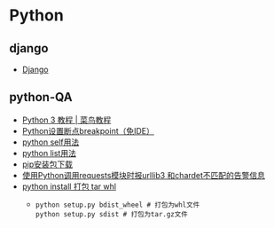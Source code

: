 # Python

## django
- [Django](Django.md)

## python-QA
- [Python 3 教程 | 菜鸟教程](https://www.runoob.com/python3/python3-tutorial.html)
- [Python设置断点breakpoint（免IDE）](https://blog.csdn.net/leviopku/article/details/123920672)
- [python self用法](http://c.biancheng.net/view/2266.html)
- [python list用法](https://www.runoob.com/python3/python3-list.html)
- [pip安装包下载](https://pypi.org/)
- [使用Python调用requests模块时报urllib3 和chardet不匹配的告警信息](https://huaweicloud.csdn.net/6380698edacf622b8df8725e.html?spm=1001.2101.3001.6650.2&utm_medium=distribute.pc_relevant.none-task-blog-2%7Edefault%7ECTRLIST%7Eactivity-2-121849026-blog-115001428.pc_relevant_recovery_v2&depth_1-utm_source=distribute.pc_relevant.none-task-blog-2%7Edefault%7ECTRLIST%7Eactivity-2-121849026-blog-115001428.pc_relevant_recovery_v2)
- [python install 打包 tar whl](https://blog.csdn.net/xuezhangjun0121/article/details/128907404)
  - ```shell
    python setup.py bdist_wheel # 打包为whl文件
    python setup.py sdist # 打包为tar.gz文件
    ```
    